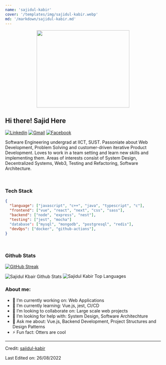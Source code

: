 ```yaml
---
name: 'sajidul-kabir'
cover: '/templates/img/sajidul-kabir.webp'
md: '/markdown/sajidul-kabir.md'
---
```



<p align="center">
<img src="https://user-images.githubusercontent.com/53114757/186635038-9a8fc243-a75c-471c-8e2c-310ec84f1ed2.gif" width="300" height="250"/>
</p>

## Hi there! Sajid Here

[![Linkedin](https://img.shields.io/badge/-LinkedIn-blue?style=flat&logo=Linkedin&logoColor=white)](https://www.linkedin.com/in/sajidul-kabir-748b57211/)
[![Gmail](https://img.shields.io/badge/-Gmail-c14438?style=flat&logo=Gmail&logoColor=white)](mailto:sajiudulkabiradib@gmail.com?subject=From%20GitHub&&body=Hi,%20there.%20Found%20you%20on%20GitHub!%20Let's%20talk%20about...)
[![Facebook](https://img.shields.io/badge/-Facebook-blue?style=flat&logo=Facebook&logoColor=white)](https://www.facebook.com/sajidulkabir.adib/)

Software Engineering undergrad at IICT, SUST. Passoniate about Web Development, Problem Solving and customer-driven iterative Product Development. Loves to work in a team setting and learn new skills and implementing them. Areas of interests consist of System Design, Decentralized Systems, Web3, Testing and Refactoring, Software Architecture.

<br>

### Tech Stack

```json
{
  "language": ["javascript", "c++", "java", "typescript", "c"],
  "frontend": ["vue", "react", "next", "css", "sass"],
  "backend": ["node", "express", "nest"],
  "testing": ["jest", "mocha"]
  "database": ["mysql", "mongodb", "postgresql", "redis"],
  "devOps": ["docker", "github-actions"],
}
```

</br>

### Github Stats

[![GitHub Streak](http://github-readme-streak-stats.herokuapp.com?user=sajidul-kabir&theme=radical&background=0A0A0A&stroke=CDB4DB&ring=CDB4DB&currStreakNum=D3D3D3&sideNums=D3D3D3&dates=CDB4DB)](https://git.io/streak-stats)
<br />

<img align="center" src="https://github-readme-stats.vercel.app/api?username=sajidul-kabir&include_all_commits=true&count_private=true&show_icons=true&line_height=30&title_color=CDB4DB&icon_color=CDB4DB&text_color=D3D3D3&bg_color=0A0A0A" alt="Sajidul Kbair Github Stats">

<img src="https://github-readme-stats.vercel.app/api/top-langs/?username=sajidul-kabir&layout=compact&theme=dark&bg_color=0A0A0A" alt="Sajidul Kabir Top Languages"/>
<br />

### About me:

- 🔭 I’m currently working on: Web Applications
- 🌱 I’m currently learning: Vue.js, jest, CI/CD
- 👯 I’m looking to collaborate on: Large scale web projects
- 🤔 I’m looking for help with: System Design, Software Architechture
- 💬 Ask me about: Vue.js, Backend Development, Project Structures and Design Patterns
- ⚡ Fun fact: Otters are cool

---

Credit: [sajidul-kabir](https://github.com/sajidul-kabir)

Last Edited on: 26/08/2022
